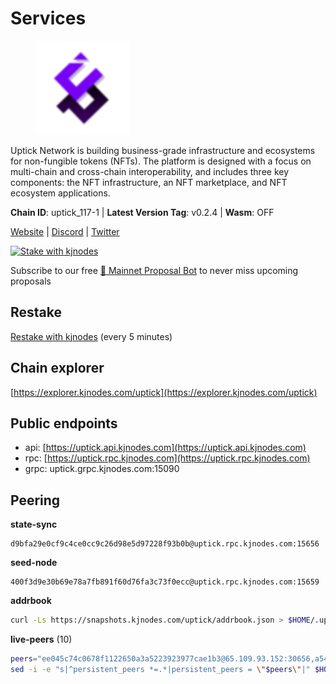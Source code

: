 # Services

<figure><img src="https://raw.githubusercontent.com/kj89/cosmos-images/main/logos/uptick.png" width="150" alt=""><figcaption></figcaption></figure>

Uptick Network is building business-grade infrastructure and  ecosystems for non-fungible tokens (NFTs). The platform is  designed with a focus on multi-chain and cross-chain interoperability,  and includes three key components: the NFT infrastructure, an NFT  marketplace, and NFT ecosystem applications.

**Chain ID**: uptick_117-1 | **Latest Version Tag**: v0.2.4 | **Wasm**: OFF

[Website](https://uptick.network) | [Discord](https://discord.gg/UzeHS7fu5H) | [Twitter](https://twitter.com/uptickproject)

[![Stake with kjnodes](https://i.ibb.co/cr44Q8j/button-stake-with-kjnodes.png)](https://restake.app/uptick/uptickvaloper1jqpaf0vgzlxvjx5meq8huweuv2nguqe20seefq)

Subscribe to our free [🤖 Mainnet Proposal Bot](https://t.me/kjnodes_proposal_bot) to never miss upcoming proposals

## Restake

[Restake with kjnodes](https://restake.app/uptick/uptickvaloper1jqpaf0vgzlxvjx5meq8huweuv2nguqe20seefq) (every 5 minutes)
## Chain explorer
[https://explorer.kjnodes.com/uptick](https://explorer.kjnodes.com/uptick)

## Public endpoints

* api: [https://uptick.api.kjnodes.com](https://uptick.api.kjnodes.com)
* rpc: [https://uptick.rpc.kjnodes.com](https://uptick.rpc.kjnodes.com)
* grpc: uptick.grpc.kjnodes.com:15090

## Peering

**state-sync**

```text
d9bfa29e0cf9c4ce0cc9c26d98e5d97228f93b0b@uptick.rpc.kjnodes.com:15656
```

**seed-node**

```text
400f3d9e30b69e78a7fb891f60d76fa3c73f0ecc@uptick.rpc.kjnodes.com:15659
```

**addrbook**
```bash
curl -Ls https://snapshots.kjnodes.com/uptick/addrbook.json > $HOME/.uptickd/config/addrbook.json
```

**live-peers** (10)
```bash
peers="ee045c74c0678f1122650a3a5223923977cae1b3@65.109.93.152:30656,a5408575fc327823f73c153d9f89c932ac30a335@141.94.141.144:28056,8e924a598a06e29c9f84a0d68b6149f1524c1819@57.128.109.11:26656,d9bfa29e0cf9c4ce0cc9c26d98e5d97228f93b0b@65.109.88.38:15656,250c98d4975ae9a12ed7dfcd5a7cf76b470e49a6@65.21.108.180:26656,29269b318b35005b4ac39d010cbc3c41a5ab0833@185.144.99.33:26656,4914c40a9441895f355c600f38ed94756782ab99@146.59.81.204:27856,024a9c6eb41193e7fc76544572c0a8370e80e953@65.109.92.240:3156,632c2362378546ab77883077861f38405c378d06@104.194.8.68:60556,f05733da50967e3955e11665b1901d36291dfaee@65.108.195.30:21656"
sed -i -e "s|^persistent_peers *=.*|persistent_peers = \"$peers\"|" $HOME/.uptickd/config/config.toml
```
